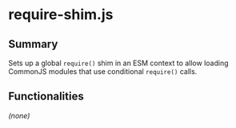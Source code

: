# require-shim.js

## Summary
Sets up a global `require()` shim in an ESM context to allow loading
CommonJS modules that use conditional `require()` calls.

## Functionalities
*(none)*